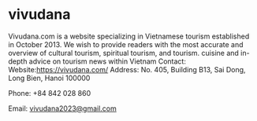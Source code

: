 # vivudana
Vivudana.com is a website specializing in Vietnamese tourism established in October 2013. We wish to provide readers with the most accurate and overview of cultural tourism, spiritual tourism, and tourism. cuisine and in-depth advice on tourism news within Vietnam
Contact: 
Website:https://vivudana.com/
Address: No. 405, Building B13, Sai Dong, Long Bien, Hanoi 100000

Phone: +84 842 028 860

Email: vivudana2023@gmail.com

